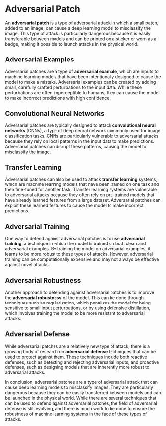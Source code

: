 # Adversarial Patch

An **adversarial patch** is a type of adversarial attack in which a small patch, added to an image, can cause a deep learning model to misclassify the image. This type of attack is particularly dangerous because it is easily transferable between models and can be printed on a sticker or worn as a badge, making it possible to launch attacks in the physical world. 

## Adversarial Examples

Adversarial patches are a type of **adversarial example**, which are inputs to machine learning models that have been intentionally designed to cause the model to make a mistake. Adversarial examples can be created by adding small, carefully crafted perturbations to the input data. While these perturbations are often imperceptible to humans, they can cause the model to make incorrect predictions with high confidence.

## Convolutional Neural Networks

Adversarial patches are typically designed to attack **convolutional neural networks** (CNNs), a type of deep neural network commonly used for image classification tasks. CNNs are particularly vulnerable to adversarial attacks because they rely on local patterns in the input data to make predictions. Adversarial patches can disrupt these patterns, causing the model to misclassify the image.

## Transfer Learning

Adversarial patches can also be used to attack **transfer learning** systems, which are machine learning models that have been trained on one task and then fine-tuned for another task. Transfer learning systems are vulnerable to adversarial attacks because they often rely on pre-trained models that have already learned features from a large dataset. Adversarial patches can exploit these learned features to cause the model to make incorrect predictions.

## Adversarial Training

One way to defend against adversarial patches is to use **adversarial training**, a technique in which the model is trained on both clean and adversarial examples. By training the model on adversarial examples, it learns to be more robust to these types of attacks. However, adversarial training can be computationally expensive and may not always be effective against novel attacks.

## Adversarial Robustness

Another approach to defending against adversarial patches is to improve the **adversarial robustness** of the model. This can be done through techniques such as regularization, which penalizes the model for being sensitive to small input perturbations, or by using defensive distillation, which involves training the model to be more resistant to adversarial attacks.

## Adversarial Defense

While adversarial patches are a relatively new type of attack, there is a growing body of research on **adversarial defense** techniques that can be used to protect against them. These techniques include both reactive defenses, such as detecting and rejecting adversarial inputs, and proactive defenses, such as designing models that are inherently more robust to adversarial attacks.

In conclusion, adversarial patches are a type of adversarial attack that can cause deep learning models to misclassify images. They are particularly dangerous because they can be easily transferred between models and can be launched in the physical world. While there are several techniques that can be used to defend against adversarial patches, the field of adversarial defense is still evolving, and there is much work to be done to ensure the robustness of machine learning systems in the face of these types of attacks.
